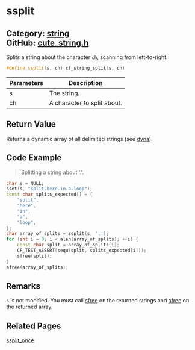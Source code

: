 [//]: # (This file is automatically generated by Cute Framework's docs parser.)
[//]: # (Do not edit this file by hand!)
[//]: # (See: https://github.com/RandyGaul/cute_framework/blob/master/samples/docs_parser.cpp)
[](../header.md ':include')

# ssplit

Category: [string](/api_reference?id=string)  
GitHub: [cute_string.h](https://github.com/RandyGaul/cute_framework/blob/master/include/cute_string.h)  
---

Splits a string about the character `ch`, scanning from left-to-right.

```cpp
#define ssplit(s, ch) cf_string_split(s, ch)
```

Parameters | Description
--- | ---
s | The string.
ch | A character to split about.

## Return Value

Returns a dynamic array of all delimited strings (see [dyna](/array/dyna.md)).

## Code Example

> Splitting a string about '.'.

```cpp
char s = NULL;
sset(s, "split.here.in.a.loop");
const char splits_expected[] = {
    "split",
    "here",
    "in",
    "a",
    "loop",
};
char array_of_splits = ssplit(s, '.');
for (int i = 0; i < alen(array_of_splits); ++i) {
    const char split = array_of_splits[i];
    CF_TEST_ASSERT(sequ(split, splits_expected[i]));
    sfree(split);
}
afree(array_of_splits);
```

## Remarks

`s` is not modified. You must call [sfree](/string/sfree.md) on the returned strings and [afree](/array/afree.md) on the returned array.

## Related Pages

[ssplit_once](/string/ssplit_once.md)  

